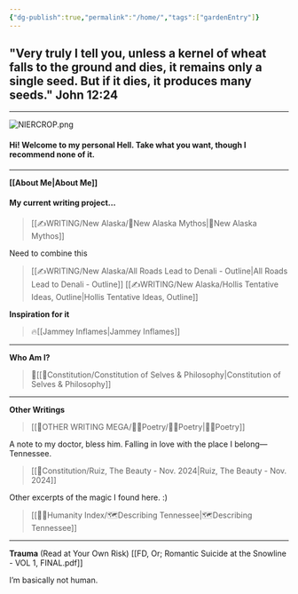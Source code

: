 ```yaml
---
{"dg-publish":true,"permalink":"/home/","tags":["gardenEntry"]}
---
```



## "Very truly I tell you, unless a kernel of wheat falls to the ground and dies, it remains only a single seed. But if it dies, it produces many seeds." John 12:24
- - - 

![NIERCROP.png](/img/user/Z-Images/NIERCROP.png)
#### Hi! Welcome to my personal Hell. Take what you want, though I recommend none of it.
- - - 
**[[About Me\|About Me]]**
#### My current writing project…
>[[✍WRITING/New Alaska/🔗New Alaska Mythos\|🔗New Alaska Mythos]]

Need to combine this
>[[✍WRITING/New Alaska/All Roads Lead to Denali - Outline\|All Roads Lead to Denali - Outline]]
>[[✍WRITING/New Alaska/Hollis Tentative Ideas, Outline\|Hollis Tentative Ideas, Outline]]

**Inspiration for it**
>🔥[[Jammey Inflames\|Jammey Inflames]]
- - -

**Who Am I?**
>📜[[📃Constitution/Constitution of Selves & Philosophy\|Constitution of Selves & Philosophy]]
- - -

**Other Writings**
>[[👼OTHER WRITING MEGA/👩‍🎤Poetry/👩‍🎤Poetry\|👩‍🎤Poetry]]

A note to my doctor, bless him. Falling in love with the place I belong—Tennessee. 
>[[📃Constitution/Ruiz, The Beauty - Nov. 2024\|Ruiz, The Beauty - Nov. 2024]]

Other excerpts of the magic I found here. :)
>[[🤸‍♀️Humanity Index/🗺️Describing Tennessee\|🗺️Describing Tennessee]]

- -  - 

**Trauma** (Read at Your Own Risk)
[[FD, Or; Romantic Suicide at the Snowline - VOL 1, FINAL.pdf]]

I’m basically not human.
